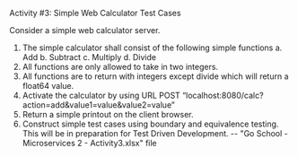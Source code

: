 Activity #3: Simple Web Calculator Test Cases

Consider a simple web calculator server.
1. The simple calculator shall consist of the following simple functions
  a. Add
  b. Subtract
  c. Multiply
  d. Divide
2. All functions are only allowed to take in two integers.
3. All functions are to return with integers except divide which will return a float64 value.
4. Activate the calculator by using URL POST “localhost:8080/calc?action=add&value1=value&value2=value”
5. Return a simple printout on the client browser.
6. Construct simple test cases using boundary and equivalence testing. This will be in preparation for Test Driven Development.
-- "Go School - Microservices 2 - Activity3.xlsx" file
